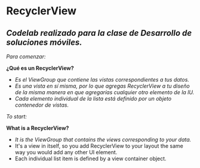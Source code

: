 # RecyclerView

## _Codelab realizado para la clase de Desarrollo de soluciones móviles._

_Para comenzar:_

**¿Qué es un RecyclerView?**

- _Es el ViewGroup que contiene las vistas correspondientes a tus datos._
- _Es una vista en sí misma, por lo que agregas RecyclerView a tu diseño de la misma manera en que agregarías cualquier otro elemento de la IU._
- _Cada elemento individual de la lista está definido por un objeto contenedor de vistas._

_To start:_

**What is a RecyclerView?**

- _It is the ViewGroup that contains the views corresponding to your data._
- It's a view in itself, so you add RecyclerView to your layout the same way you would add any other UI element.
- Each individual list item is defined by a view container object.
